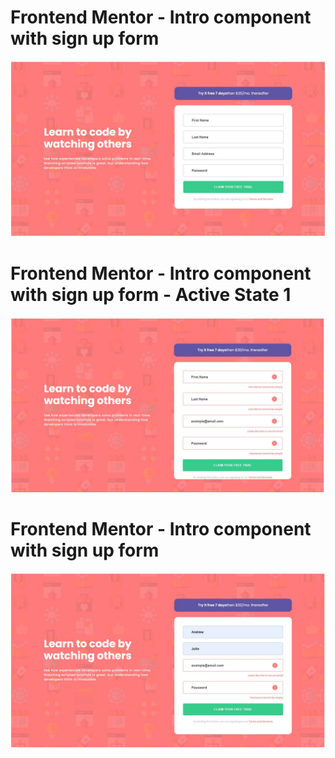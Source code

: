 # Frontend Mentor - Intro component with sign up form

![Design preview for the Intro component with sign up form coding challenge](Final.JPG)

# Frontend Mentor - Intro component with sign up form - Active State 1

![Active State preview for the Intro component with sign up form coding challenge](Final-Active.JPG)

# Frontend Mentor - Intro component with sign up form

![Active State Validation preview for the Intro component with sign up form coding challenge](Final-Active-Validation.JPG)

